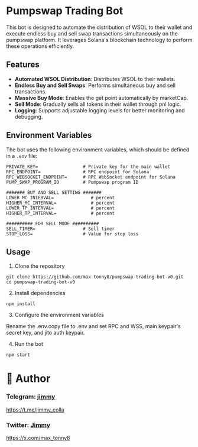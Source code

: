 # Pumpswap Trading Bot

This bot is designed to automate the distribution of WSOL to their wallet and execute endless buy and sell swap transactions simultaneously on the pumpswap platform. It leverages Solana's blockchain technology to perform these operations efficiently.

## Features

- **Automated WSOL Distribution**: Distributes WSOL to their wallets.
- **Endless Buy and Sell Swaps**: Performs simultaneous buy and sell transactions.
- **Massive Buy Mode**: Enables the get point automatically by marketCap.
- **Sell Mode**: Gradually sells all tokens in their wallet through pnl logic.
- **Logging**: Supports adjustable logging levels for better monitoring and debugging.

## Environment Variables

The bot uses the following environment variables, which should be defined in a `.env` file:

```env
PRIVATE_KEY=                 # Private key for the main wallet
RPC_ENDPOINT=                # RPC endpoint for Solana
RPC_WEBSOCKET_ENDPOINT=      # RPC WebSocket endpoint for Solana
PUMP_SWAP_PROGRAM_ID         # Pumpswap program ID

####### BUY AND SELL SETTING #######
LOWER_MC_INTERVAL=              # percent
HIGHER_MC_INTERVAL=             # percent
LOWER_TP_INTERVAL=              # percent
HIGHER_TP_INTERVAL=             # percent

########## FOR SELL MODE ##########
SELL_TIMER=                  # Sell timer
STOP_LOSS=                   # Value for stop loss

```

## Usage

1. Clone the repository

```
git clone https://github.com/max-tonny8/pumpswap-trading-bot-v0.git
cd pumpswap-trading-bot-v0
```

2. Install dependencies

```
npm install
```

3. Configure the environment variables

Rename the .env.copy file to .env and set RPC and WSS, main keypair's secret key, and jito auth keypair.

4. Run the bot

```
npm start
```

# 👤 Author
### Telegram: [jimmy](https://t.me/jimmy_colla)   
https://t.me/jimmy_colla

### Twitter: [Jimmy](https://x.com/max_tonny8)   
https://x.com/max_tonny8